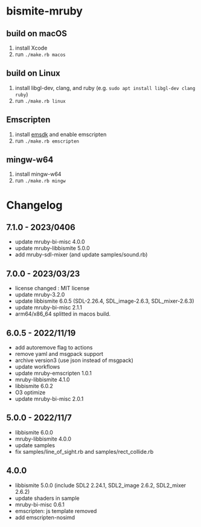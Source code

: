 # bismite-mruby

## build on macOS
1. install Xcode
2. run `./make.rb macos`

## build on Linux
1. install libgl-dev, clang, and ruby (e.g. `sudo apt install libgl-dev clang ruby`)
2. run `./make.rb linux`

## Emscripten
1. install [emsdk](https://github.com/emscripten-core/emsdk) and enable emscripten
2. run `./make.rb emscripten`

## mingw-w64
1. install mingw-w64
2. run `./make.rb mingw`

# Changelog
## 7.1.0 - 2023/0406
- update mruby-bi-misc 4.0.0
- update mruby-libbismite 5.0.0
- add mruby-sdl-mixer (and update samples/sound.rb)
## 7.0.0 - 2023/03/23
- license changed : MIT license
- update mruby-3.2.0
- update libbismite 6.0.5 (SDL-2.26.4, SDL_image-2.6.3, SDL_mixer-2.6.3)
- update mruby-bi-misc 2.1.1
- arm64/x86_64 splitted in macos build.
## 6.0.5 - 2022/11/19
- add autoremove flag to actions
- remove yaml and msgpack support
- archive version3 (use json instead of msgpack)
- update workflows
- update mruby-emscripten 1.0.1
- mruby-libbismite 4.1.0
- libbismite 6.0.2
- O3 optimize
- update mruby-bi-misc 2.0.1
## 5.0.0 - 2022/11/7
- libbismite 6.0.0
- mruby-libbismite 4.0.0
- update samples
- fix samples/line_of_sight.rb and samples/rect_collide.rb
## 4.0.0
- libbismite 5.0.0 (include SDL2 2.24.1, SDL2_image 2.6.2, SDL2_mixer 2.6.2)
- update shaders in sample
- mruby-bi-misc 0.6.1
- emscripten: js template removed
- add emscripten-nosimd
